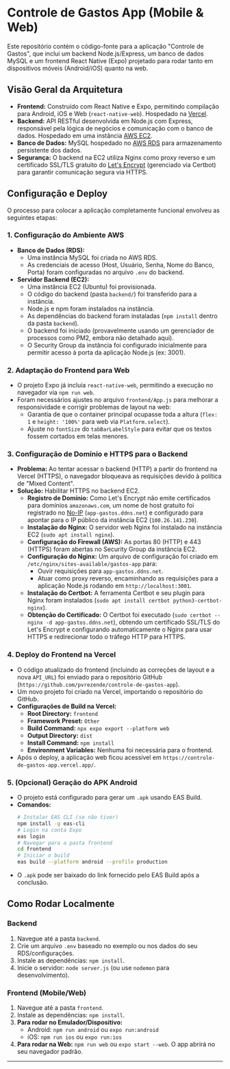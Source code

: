 # Controle de Gastos App (Mobile & Web)

Este repositório contém o código-fonte para a aplicação "Controle de Gastos", que inclui um backend Node.js/Express, um banco de dados MySQL e um frontend React Native (Expo) projetado para rodar tanto em dispositivos móveis (Android/iOS) quanto na web.

## Visão Geral da Arquitetura

* **Frontend:** Construído com React Native e Expo, permitindo compilação para Android, iOS e Web (`react-native-web`). Hospedado na [Vercel](https://vercel.com/).
* **Backend:** API RESTful desenvolvida em Node.js com Express, responsável pela lógica de negócios e comunicação com o banco de dados. Hospedado em uma instância [AWS EC2](https://aws.amazon.com/ec2/).
* **Banco de Dados:** MySQL hospedado no [AWS RDS](https://aws.amazon.com/rds/) para armazenamento persistente dos dados.
* **Segurança:** O backend na EC2 utiliza Nginx como proxy reverso e um certificado SSL/TLS gratuito do [Let's Encrypt](https://letsencrypt.org/) (gerenciado via Certbot) para garantir comunicação segura via HTTPS.

## Configuração e Deploy

O processo para colocar a aplicação completamente funcional envolveu as seguintes etapas:

### 1. Configuração do Ambiente AWS

* **Banco de Dados (RDS):**
    * Uma instância MySQL foi criada no AWS RDS.
    * As credenciais de acesso (Host, Usuário, Senha, Nome do Banco, Porta) foram configuradas no arquivo `.env` do backend.
* **Servidor Backend (EC2):**
    * Uma instância EC2 (Ubuntu) foi provisionada.
    * O código do backend (pasta `backend/`) foi transferido para a instância.
    * Node.js e npm foram instalados na instância.
    * As dependências do backend foram instaladas (`npm install` dentro da pasta `backend`).
    * O backend foi iniciado (provavelmente usando um gerenciador de processos como PM2, embora não detalhado aqui).
    * O Security Group da instância foi configurado inicialmente para permitir acesso à porta da aplicação Node.js (ex: 3001).

### 2. Adaptação do Frontend para Web

* O projeto Expo já incluía `react-native-web`, permitindo a execução no navegador via `npm run web`.
* Foram necessários ajustes no arquivo `frontend/App.js` para melhorar a responsividade e corrigir problemas de layout na web:
    * Garantia de que o container principal ocupasse toda a altura (`flex: 1` e `height: '100%'` para web via `Platform.select`).
    * Ajuste no `fontSize` do `tabBarLabelStyle` para evitar que os textos fossem cortados em telas menores.

### 3. Configuração de Domínio e HTTPS para o Backend

* **Problema:** Ao tentar acessar o backend (HTTP) a partir do frontend na Vercel (HTTPS), o navegador bloqueava as requisições devido à política de "Mixed Content".
* **Solução:** Habilitar HTTPS no backend EC2.
    * **Registro de Domínio:** Como Let's Encrypt não emite certificados para domínios `amazonaws.com`, um nome de host gratuito foi registrado no [No-IP](https://www.noip.com) (`app-gastos.ddns.net`) e configurado para apontar para o IP público da instância EC2 (`100.26.141.230`).
    * **Instalação do Nginx:** O servidor web Nginx foi instalado na instância EC2 (`sudo apt install nginx`).
    * **Configuração do Firewall (AWS):** As portas 80 (HTTP) e 443 (HTTPS) foram abertas no Security Group da instância EC2.
    * **Configuração do Nginx:** Um arquivo de configuração foi criado em `/etc/nginx/sites-available/gastos-app` para:
        * Ouvir requisições para `app-gastos.ddns.net`.
        * Atuar como proxy reverso, encaminhando as requisições para a aplicação Node.js rodando em `http://localhost:3001`.
    * **Instalação do Certbot:** A ferramenta Certbot e seu plugin para Nginx foram instalados (`sudo apt install certbot python3-certbot-nginx`).
    * **Obtenção do Certificado:** O Certbot foi executado (`sudo certbot --nginx -d app-gastos.ddns.net`), obtendo um certificado SSL/TLS do Let's Encrypt e configurando automaticamente o Nginx para usar HTTPS e redirecionar todo o tráfego HTTP para HTTPS.

### 4. Deploy do Frontend na Vercel

* O código atualizado do frontend (incluindo as correções de layout e a nova `API_URL`) foi enviado para o repositório GitHub (`https://github.com/pvrezende/controle-de-gastos-app`).
* Um novo projeto foi criado na Vercel, importando o repositório do GitHub.
* **Configurações de Build na Vercel:**
    * **Root Directory:** `frontend`
    * **Framework Preset:** `Other`
    * **Build Command:** `npx expo export --platform web`
    * **Output Directory:** `dist`
    * **Install Command:** `npm install`
    * **Environment Variables:** Nenhuma foi necessária para o frontend.
* Após o deploy, a aplicação web ficou acessível em `https://controle-de-gastos-app.vercel.app/`.

### 5. (Opcional) Geração do APK Android

* O projeto está configurado para gerar um `.apk` usando EAS Build.
* **Comandos:**
    ```bash
    # Instalar EAS CLI (se não tiver)
    npm install -g eas-cli
    # Login na conta Expo
    eas login
    # Navegar para a pasta frontend
    cd frontend
    # Iniciar o build
    eas build --platform android --profile production
    ```
* O `.apk` pode ser baixado do link fornecido pelo EAS Build após a conclusão.

## Como Rodar Localmente

### Backend

1.  Navegue até a pasta `backend`.
2.  Crie um arquivo `.env` baseado no exemplo ou nos dados do seu RDS/configurações.
3.  Instale as dependências: `npm install`.
4.  Inicie o servidor: `node server.js` (ou use `nodemon` para desenvolvimento).

### Frontend (Mobile/Web)

1.  Navegue até a pasta `frontend`.
2.  Instale as dependências: `npm install`.
3.  **Para rodar no Emulador/Dispositivo:**
    * Android: `npm run android` ou `expo run:android`
    * iOS: `npm run ios` ou `expo run:ios`
4.  **Para rodar na Web:** `npm run web` ou `expo start --web`. O app abrirá no seu navegador padrão.

---